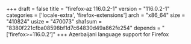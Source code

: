 +++
draft = false
title = "firefox-az 116.0.2-1"
version = "116.0.2-1"
categories = ['locale-extra', 'firefox-extensions']
arch = "x86_64"
size = "410824"
usize = "470073"
sha1sum = "8380f221cfba08598bf1d7c64830d49a862fe254"
depends = "['firefox>=116.0.2']"
+++
Azerbaijani language support for Firefox
